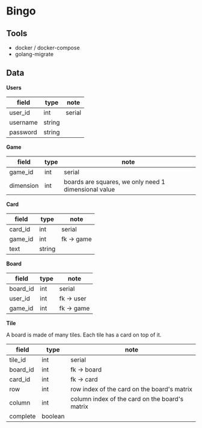 # Bingo

## Tools

- docker / docker-compose
- golang-migrate

## Data

**Users**

| field    | type   | note   |
| -------- | ------ | ------ |
| user_id  | int    | serial |
| username | string |        |
| password | string |        |

**Game**

| field     | type | note                                                 |
| --------- | ---- | ---------------------------------------------------- |
| game_id   | int  | serial                                               |
| dimension | int  | boards are squares, we only need 1 dimensional value |

**Card**

| field   | type   | note       |
| ------- | ------ | ---------- |
| card_id | int    | serial     |
| game_id | int    | fk -> game |
| text    | string |            |

**Board**

| field    | type | note       |
| -------- | ---- | ---------- |
| board_id | int  | serial     |
| user_id  | int  | fk -> user |
| game_id  | int  | fk -> game |

**Tile**

A board is made of many tiles. Each tile has a card on top of it.

| field    | type    | note                                           |
| -------- | ------- | ---------------------------------------------- |
| tile_id  | int     | serial                                         |
| board_id | int     | fk -> board                                    |
| card_id  | int     | fk -> card                                     |
| row      | int     | row index of the card on the board's matrix    |
| column   | int     | column index of the card on the board's matrix |
| complete | boolean |                                                |
